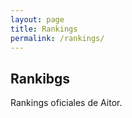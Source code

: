 ```yaml
---
layout: page
title: Rankings
permalink: /rankings/
---
```


## Rankibgs

Rankings oficiales de Aitor.
